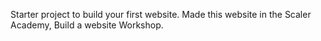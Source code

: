  Starter project to build your first website.
 Made this website in the Scaler Academy, Build a website Workshop.
